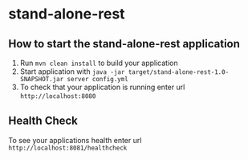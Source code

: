 # stand-alone-rest

How to start the stand-alone-rest application
---

1. Run `mvn clean install` to build your application
1. Start application with `java -jar target/stand-alone-rest-1.0-SNAPSHOT.jar server config.yml`
1. To check that your application is running enter url `http://localhost:8080`

Health Check
---

To see your applications health enter url `http://localhost:8081/healthcheck`
